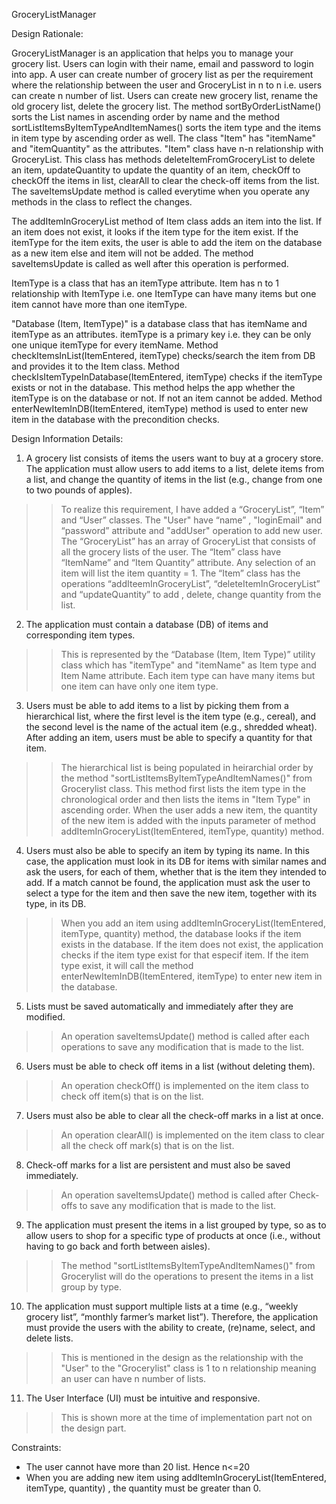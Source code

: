 GroceryListManager

Design Rationale:

GroceryListManager is an application that helps you to manage your grocery list. Users can login with their name, email and password to login into app. A user can create number of grocery list as per the requirement where the relationship between the user and GroceryList in n to n i.e. users can create n number of list. Users can create new grocery list, rename the old grocery list, delete the grocery list. The method sortByOrderListName() sorts the List names in ascending order by name and the method sortListItemsByItemTypeAndItemNames() sorts the item type and the items in item type by ascending order as well.
The class "Item" has "itemName" and "itemQuantity" as the attributes. "Item" class have n-n relationship with GroceryList. This class has methods deleteItemFromGroceryList to delete an item, updateQuantity to update the quantity of an item, checkOff to checkOff the items in list, clearAll to clear the check-off items from the list. The saveItemsUpdate method is called everytime when you operate any methods in the class to reflect the changes. 

The addItemInGroceryList method of Item class adds an item into the list. If an item does not exist, it looks if the item type for the item exist. If the itemType for the item exits, the user is able to add the item on the database as a new item else and item will not be added. The method saveItemsUpdate is called as well after this operation is performed.

ItemType is a class that has an itemType attribute. Item has n to 1 relationship with ItemType i.e. one ItemType can have many items but one item cannot have more than one itemType.

"Database (Item, ItemType)" is a database class that has itemName and itemType as an attributes. itemType is a primary key i.e. they can be only one unique itemType for every itemName. Method checkItemsInList(ItemEntered, itemType) checks/search the item from DB and provides it to the Item class. Method checkIsItemTypeInDatabase(ItemEntered, itemType) checks if the itemType exists or not in the database. This method helps the app whether the itemType is on the database or not. If not an item cannot be added. Method enterNewItemInDB(ItemEntered, itemType) method is used to enter new item in the database with the precondition checks.



Design Information Details:

1.	A grocery list consists of items the users want to buy at a grocery store. The application must allow users to add items to a list, delete items from a list, and change the quantity of items in the list (e.g., change from one to two pounds of apples). 
>>	To realize this requirement, I have added a “GroceryList”, “Item” and “User” classes. The "User" have “name” , "loginEmail" and “password” attribute and "addUser" operation to add new user. The “GroceryList” has an array of GroceryList that consists of all the grocery lists of the user. The “Item” class have “ItemName” and “Item Quantity” attribute. Any selection of an item will list the item quantity = 1. The “Item” class has the operations “addIteemInGroceryList”, “deleteItemInGroceryList” and “updateQuantity” to add , delete, change quantity from the list.

2.	The application must contain a database (DB) of items and corresponding item types. 
>>	This is represented by the “Database (Item, Item Type)” utility class which has "itemType" and "itemName" as Item type and Item Name attribute. Each item type can have many items but one item can have only one item type.

3.	Users must be able to add items to a list by picking them from a hierarchical list, where the first level is the item type (e.g., cereal), and the second level is the name of the actual item (e.g., shredded wheat). After adding an item, users must be able to specify a quantity for that item.
>>	The hierarchical list is being populated in heirarchial order by the method "sortListItemsByItemTypeAndItemNames()" from Grocerylist class. This method first lists the item type in the chronological order and then lists the items in "Item Type" in ascending order. When the user adds a new item, the quantity of the new item is added with the inputs parameter of method addItemInGroceryList(ItemEntered, itemType, quantity) method.

4.	Users must also be able to specify an item by typing its name. In this case, the application must look in its DB for items with similar names and ask the users, for each of them, whether that is the item they intended to add. If a match cannot be found, the application must ask the user to select a type for the item and then save the new item, together with its type, in its DB. 
>>	When you add an item using addItemInGroceryList(ItemEntered, itemType, quantity) method, the database looks if the item exists in the database. If the item does not exist, the application checks if the item type exist for that especif item. If the item type exist, it will call the method enterNewItemInDB(ItemEntered, itemType) to enter new item in the database.


5.	Lists must be saved automatically and immediately after they are modified.
>>	An operation saveItemsUpdate() method is called after each operations to save any modification that is made to the list.

6.	Users must be able to check off items in a list (without deleting them). 
>>	An operation checkOff() is implemented on the item class to check off item(s) that is on the list.

7.	Users must also be able to clear all the check-off marks in a list at once. 
>>	An operation clearAll() is implemented on the item class to clear all the check off mark(s) that is on the list.

8.	Check-off marks for a list are persistent and must also be saved immediately. 
>>	An operation saveItemsUpdate() method is called after Check-offs to save any modification that is made to the list.

9.	The application must present the items in a list grouped by type, so as to allow users to shop for a specific type of products at once (i.e., without having to go back and forth between aisles). 
>>	The method "sortListItemsByItemTypeAndItemNames()" from Grocerylist will do the operations to present the items in a list group by type.

10.	The application must support multiple lists at a time (e.g., “weekly grocery list”, “monthly farmer’s market list”). Therefore, the application must provide the users with the ability to create, (re)name, select, and delete lists. 
>>	This is mentioned in the design as the relationship with the "User" to the "Grocerylist" class is 1 to n relationship meaning an user can have n number of lists.

11.	The User Interface (UI) must be intuitive and responsive. 
>>	This is shown more at the time of implementation part not on the design part.


Constraints:
- The user cannot have more than 20 list. Hence n<=20
- When you are adding new item using addItemInGroceryList(ItemEntered, itemType, quantity) , the quantity must be greater than 0.
